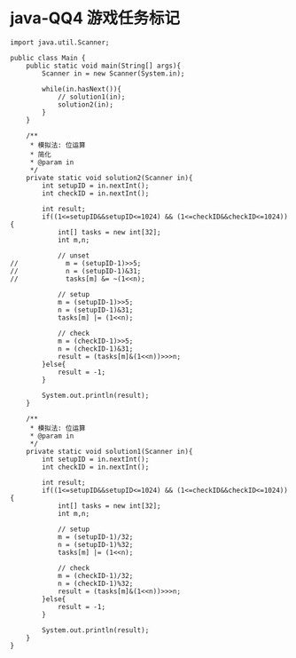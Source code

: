 # java-QQ4 游戏任务标记


    import java.util.Scanner;
    
    public class Main {
        public static void main(String[] args){
            Scanner in = new Scanner(System.in);
    
            while(in.hasNext()){
                // solution1(in);
                solution2(in);
            }
        }
    
        /**
         * 模拟法: 位运算
         * 简化
         * @param in
         */
        private static void solution2(Scanner in){
            int setupID = in.nextInt();
            int checkID = in.nextInt();
    
            int result;
            if((1<=setupID&&setupID<=1024) && (1<=checkID&&checkID<=1024)){
                int[] tasks = new int[32];
                int m,n;
    
                // unset
    //            m = (setupID-1)>>5;
    //            n = (setupID-1)&31;
    //            tasks[m] &= ~(1<<n);
                
                // setup
                m = (setupID-1)>>5;
                n = (setupID-1)&31;
                tasks[m] |= (1<<n);
    
                // check
                m = (checkID-1)>>5;
                n = (checkID-1)&31;
                result = (tasks[m]&(1<<n))>>>n;
            }else{
                result = -1;
            }
    
            System.out.println(result);
        }
    
        /**
         * 模拟法: 位运算
         * @param in
         */
        private static void solution1(Scanner in){
            int setupID = in.nextInt();
            int checkID = in.nextInt();
    
            int result;
            if((1<=setupID&&setupID<=1024) && (1<=checkID&&checkID<=1024)){
                int[] tasks = new int[32];
                int m,n;
    
                // setup
                m = (setupID-1)/32;
                n = (setupID-1)%32;
                tasks[m] |= (1<<n);
    
                // check
                m = (checkID-1)/32;
                n = (checkID-1)%32;
                result = (tasks[m]&(1<<n))>>>n;
            }else{
                result = -1;
            }
    
            System.out.println(result);
        }
    }

  

